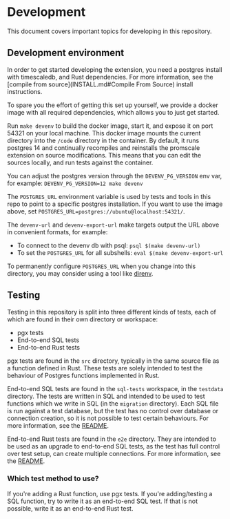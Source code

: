 # Development

This document covers important topics for developing in this repository.

## Development environment

In order to get started developing the extension, you need a postgres install
with timescaledb, and Rust dependencies. For more information, see the
[compile from source](INSTALL.md#Compile From Source) install instructions.

To spare you the effort of getting this set up yourself, we provide a docker
image with all required dependencies, which allows you to just get started.

Run `make devenv` to build the docker image, start it, and expose it on port
54321 on your local machine. This docker image mounts the current directory
into the `/code` directory in the container. By default, it runs postgres 14
and continually recompiles and reinstalls the promscale extension on source
modifications. This means that you can edit the sources locally, and run tests
against the container.

You can adjust the postgres version through the `DEVENV_PG_VERSION` env var,
for example: `DEVENV_PG_VERSION=12 make devenv`

The `POSTGRES_URL` environment variable is used by tests and tools in this repo
to point to a specific postgres installation. If you want to use the image
above, set `POSTGRES_URL=postgres://ubuntu@localhost:54321/`.

The `devenv-url` and `devenv-export-url` make targets output the URL above in
convenient formats, for example:

- To connect to the devenv db with psql: `psql $(make devenv-url)`
- To set the `POSTGRES_URL` for all subshells: `eval $(make devenv-export-url`

To permanently configure `POSTGRES_URL` when you change into this directory,
you may consider using a tool like [direnv](https://direnv.net/).

## Testing

Testing in this repository is split into three different kinds of tests, each
of which are found in their own directory or workspace:

- pgx tests
- End-to-end SQL tests
- End-to-end Rust tests

pgx tests are found in the `src` directory, typically in the same source file
as a function defined in Rust. These tests are solely intended to test the
behaviour of Postgres functions implemented in Rust.

End-to-end SQL tests are found in the `sql-tests` workspace, in the `testdata`
directory. The tests are written in SQL and intended to be used to test
functions which we write in SQL (in the `migration` directory). Each SQL file
is run against a test database, but the test has no control over database or
connection creation, so it is not possible to test certain behaviours. For
more information, see the [README](sql-tests/README.md).

End-to-end Rust tests are found in the `e2e` directory. They are intended to
be used as an upgrade to end-to-end SQL tests, as the test has full control
over test setup, can create multiple connections. For more information, see the
[README](e2e/README.md).

### Which test method to use?

If you're adding a Rust function, use pgx tests. If you're adding/testing a
SQL function, try to write it as an end-to-end SQL test. If that is not
possible, write it as an end-to-end Rust test.